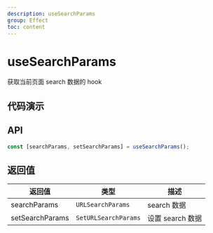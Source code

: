 ```yaml
---
description: useSearchParams
group: Effect
toc: content
---
```


# useSearchParams

获取当前页面 search 数据的 hook

## 代码演示

<code src="let-hooks/useSearchParams/demos/base.tsx"></code>

## API

```ts
const [searchParams, setSearchParams] = useSearchParams();
```

## 返回值

| 返回值          | 类型                 | 描述             |
| --------------- | -------------------- | ---------------- |
| searchParams    | `URLSearchParams`    | search 数据      |
| setSearchParams | `SetURLSearchParams` | 设置 search 数据 |
